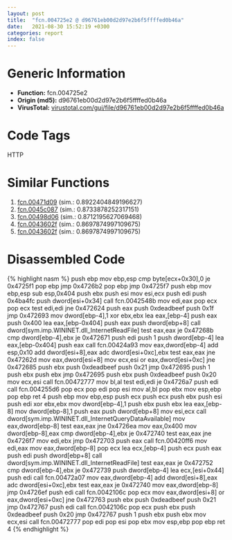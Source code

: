 ```yaml
---
layout: post
title:  "fcn.004725e2 @ d96761eb00d2d97e2b6f5ffffed0b46a"
date:   2021-08-30 15:52:19 +0300
categories: report
index: false
---
```


# Generic Information
- **Function:** fcn.004725e2
- **Origin (md5):** d96761eb00d2d97e2b6f5ffffed0b46a
- **VirusTotal:** [virustotal.com/gui/file/d96761eb00d2d97e2b6f5ffffed0b46a][virustotal_ref]

# Code Tags
<span class="tag" id="HTTP">HTTP</span>


# Similar Functions

1. [fcn.00471d09][similar_1_ref] (sim.: 0.8922404849196627)
2. [fcn.0045c087][similar_2_ref] (sim.: 0.8733878252317151)
3. [fcn.00498d06][similar_3_ref] (sim.: 0.8712195627069468)
4. [fcn.0043602f][similar_4_ref] (sim.: 0.8697874997109675)
5. [fcn.0043602f][similar_5_ref] (sim.: 0.8697874997109675)


# Disassembled Code

{% highlight nasm %}
push ebp
mov ebp,esp
cmp byte[ecx+0x30],0
je 0x4725f1
pop ebp
jmp 0x4726b2
pop ebp
jmp 0x4725f7
push ebp
mov ebp,esp
sub esp,0x404
push ebx
push esi
mov esi,ecx
push edi
push 0x4ba4fc
push dword[esi+0x34]
call fcn.0042548b
mov edi,eax
pop ecx
pop ecx
test edi,edi
jne 0x472624
push eax
push 0xdeadbeef
push 0x1f
jmp 0x472693
mov dword[ebp-4],1
xor ebx,ebx
lea eax,[ebp-4]
push eax
push 0x400
lea eax,[ebp-0x404]
push eax
push dword[ebp+8]
call dword[sym.imp.WININET.dll_InternetReadFile]
test eax,eax
je 0x47268b
cmp dword[ebp-4],ebx
je 0x472671
push edi
push 1
push dword[ebp-4]
lea eax,[ebp-0x404]
push eax
call fcn.00424a93
mov eax,dword[ebp-4]
add esp,0x10
add dword[esi+8],eax
adc dword[esi+0xc],ebx
test eax,eax
jne 0x47262d
mov eax,dword[esi+8]
mov ecx,esi
or eax,dword[esi+0xc]
jne 0x472685
push ebx
push 0xdeadbeef
push 0x21
jmp 0x472695
push 1
push ebx
push ebx
jmp 0x472695
push ebx
push 0xdeadbeef
push 0x20
mov ecx,esi
call fcn.00472777
mov bl,al
test edi,edi
je 0x4726a7
push edi
call fcn.004255d6
pop ecx
pop edi
pop esi
mov al,bl
pop ebx
mov esp,ebp
pop ebp
ret 4
push ebp
mov ebp,esp
push ecx
push ecx
push ebx
push esi
push edi
xor ebx,ebx
mov dword[ebp-4],1
push ebx
push ebx
lea eax,[ebp-8]
mov dword[ebp-8],1
push eax
push dword[ebp+8]
mov esi,ecx
call dword[sym.imp.WININET.dll_InternetQueryDataAvailable]
mov eax,dword[ebp-8]
test eax,eax
jne 0x4726ea
mov eax,0x400
mov dword[ebp-8],eax
cmp dword[ebp-4],ebx
je 0x472740
test eax,eax
jne 0x4726f7
mov edi,ebx
jmp 0x472703
push eax
call fcn.00420ff6
mov edi,eax
mov eax,dword[ebp-8]
pop ecx
lea ecx,[ebp-4]
push ecx
push eax
push edi
push dword[ebp+8]
call dword[sym.imp.WININET.dll_InternetReadFile]
test eax,eax
je 0x472752
cmp dword[ebp-4],ebx
je 0x472739
push dword[ebp-4]
lea ecx,[esi+0x44]
push edi
call fcn.00472a07
mov eax,dword[ebp-4]
add dword[esi+8],eax
adc dword[esi+0xc],ebx
test eax,eax
je 0x472740
mov eax,dword[ebp-8]
jmp 0x4726ef
push edi
call fcn.0042106c
pop ecx
mov eax,dword[esi+8]
or eax,dword[esi+0xc]
jne 0x472763
push ebx
push 0xdeadbeef
push 0x21
jmp 0x472767
push edi
call fcn.0042106c
pop ecx
push ebx
push 0xdeadbeef
push 0x20
jmp 0x472767
push 1
push ebx
push ebx
mov ecx,esi
call fcn.00472777
pop edi
pop esi
pop ebx
mov esp,ebp
pop ebp
ret 4
{% endhighlight %}


[similar_1_ref]: /report/fcn.00471d09@d96761eb00d2d97e2b6f5ffffed0b46a
[similar_2_ref]: /report/fcn.0045c087@4fe38de7c6c86a1bad209560fa052231
[similar_3_ref]: /report/fcn.00498d06@3b2d901eaca41ce14deca6a48c0c801a
[similar_4_ref]: /report/fcn.0043602f@53687e619dcac7d709f306d061d8daeb
[similar_5_ref]: /report/fcn.0043602f@ba5ec83721de3ca10b3c9583f3b2c6a1
[virustotal_ref]: https://www.virustotal.com/gui/file/d96761eb00d2d97e2b6f5ffffed0b46a